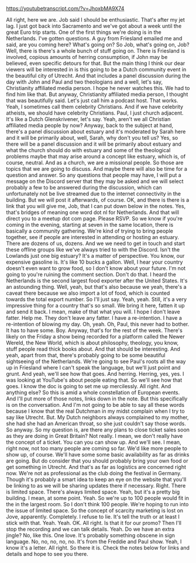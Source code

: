 https://youtubetranscript.com/?v=JhoxbMA9X74

 All right, here we are. Job said I should be enthusiastic. That's after my jet lag. I just got back into Sacramento and we've got about a week until the great Euro trip starts. One of the first things we're doing is in the Netherlands. I've gotten questions. A guy from Friesland emailed me and said, are you coming here? What's going on? So Job, what's going on, Job? Well, there is there's a whole bunch of stuff going on. There is Friesland is involved, copious amounts of herring consumption, if John may be believed, even specific detours for that. But the main thing I think our dear viewers will be interested in is this going to be a Dutch community event in the beautiful city of Utrecht. And that includes a panel discussion during the day with John and Paul and two theologians and a well, let's say, Christianity affiliated media person. I hope he never watches this. We had to find him like that. But anyway, Christianity affiliated media person, I thought that was beautifully said. Let's just call him a podcast host. That works. Yeah, I sometimes call them celebrity Christians. And if we have celebrity atheists, we should have celebrity Christians. Paul, I just church adjacent. It's like a Dutch Glenskrivener, let's say. Yeah, aren't we all Christian affiliated media people by now? Anyway, back to the subject at hand, there's a panel discussion about estuary and it's moderated by Sarah here and it will be primarily about, well, Sarah, why don't you tell us? Yes, so there will be a panel discussion and it will be primarily about estuary and what the church should do with estuary and some of the theological problems maybe that may arise around a concept like estuary, which is, of course, neutral. And as a church, we are a missional people. So those are topics that we are going to discuss. And maybe there will also be time for a question and answer. So any questions that people may have, I will put a message on the Discord server that they may be asked and we will select probably a few to be answered during the discussion, which can unfortunately not be live streamed due to the internet connectivity in the building. But we will post it afterwards, of course. OK, and there is there is a link that you will give me, Job, that I can put down below in the notes. Yes, that's bridges of meaning one word dot nl for Netherlands. And that will direct you to a meetup dot com page. Please RSVP. So we know if you're coming in the evening, starting at seven in the same location, there is basically a community gathering. We're kind of trying to bring people together, see if people are interested in attending or hosting an estuary. There are dozens of us, dozens. And we we need to get in touch and start these offline groups like we've always tried to with the Discord. Isn't the Lowlands just one big estuary? It's a matter of perspective. You know, our expensive gasoline is. It's like 10 bucks a gallon. Well, I hear your country doesn't even want to grow food, so I don't know about your future. I'm not going to you're ruining the comment section. Don't do that. I heard the Netherlands is the second largest food exporter after the United States. It's an astounding thing. Well, yeah, but that's also because we yeah, there's a caveat there because we also import a lot of food, which is counted towards the total export number. So I'll just say. Yeah, yeah. Still, it's a very impressive thing for a country that's so small. We bring it here, fatten it up and send it back. I mean, make of that what you will. I hope I don't leave fatter. Help me. They don't leave any fatter. I have a re-intention. I have a re-intention of blowing my day. Oh, yeah. Oh, Paul, this never had to bother. It has to have some. Boy. Anyway, that's for the rest of the week. There's likely on the Friday a show being recorded for a platform called the Newer Wereld, the New World, which is about philosophy, theology, you know, stuff people read thick books about. And that should be interesting. And yeah, apart from that, there's probably going to be some beautiful sightseeing of the Netherlands. We're going to see Paul's roots all the way up in Friesland where I can't speak the language, but we'll just point and grunt. And yeah, we'll see how that goes. And herring. Herring, yes, yes. I was looking at YouTube's about people eating that. So we'll see how that goes. I know the doc is going to set me up mercilessly. All right. And anything else? So this is amid a whole constellation of European events. And I'll put more of those notes, links down in the note. But this specifically is on the conversation. And I'm not going to be able to say all these words because I know that the real Dutchman in my midst complain when I try to say like Utrecht. But. My Dutch neighbors always complained to my mother, she had she had an American throat, so she just couldn't say those words. So anyway. So my question is, are there any plans to close ticket sales soon as they are doing in Great Britain? Not really. I mean, we don't really have the concept of a ticket. You can you can show up. And we'll see. I mean, right now, not too many people are coming so far. We'd like more people to show up, of course. We'll have some some basic availability as far as drinks are going. But do consider that you should probably bring your own food or get something in Utrecht. And that's as far as logistics are concerned right now. We're not as professional as the club doing the festival in Germany. Though it's probably a smart idea to keep an eye on the website that you'll be linking to as we will be sharing updates there if necessary. Right. There is limited space. There's always limited space. Yeah, but it's a pretty big building. I mean, at some point. Yeah. So we're up to 100 people would fit in the in the largest room. So I don't think 100 people. We're hoping to run into the issue of limited space. So the concept of scarcity marketing is lost on Jove, apparently. Completely. I refuse to lie. It's tell the truth or at least I stick with that. Yeah. Yeah. OK. All right. Is that it for our promo? Then I'll stop the recording and we can talk details. Yeah. Do we have an extra jingle? No, like this. One love. It's probably something obscene in sign language. No, no, no, no, no. It's from the Freddie and Paul show. Yeah, I know it's a letter. All right. So there it is. Check the notes below for links and details and hope to see you there.
